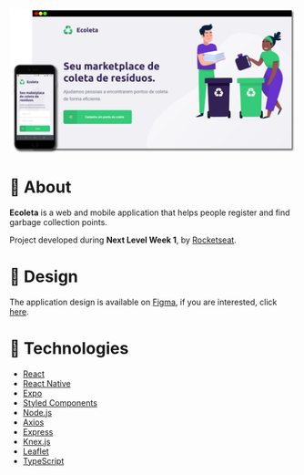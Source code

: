 <p align="center">
  <img src=".github/cover.png" alt="Project cover" width="720"  />
<p>

# 📖 About

**Ecoleta** is a web and mobile application that helps people register and find garbage collection points.

Project developed during **Next Level Week 1**, by [Rocketseat](https://rocketseat.com.br/).

# 🎨 Design

The application design is available on [Figma](https://www.figma.com/), if you are interested, click [here](<https://www.figma.com/file/9TlOcj6l7D05fZhU12xWT3/Ecoleta-(Booster)?node-id=0%3A1>).

# 🔩 Technologies

- [React](https://react.dev/)
- [React Native](https://reactnative.dev/)
- [Expo](https://expo.dev/)
- [Styled Components](https://styled-components.com/)
- [Node.js](https://nodejs.org/en/)
- [Axios](https://axios-http.com/)
- [Express](https://expressjs.com/pt-br/)
- [Knex.js](https://knexjs.org/)
- [Leaflet](https://leafletjs.com/)
- [TypeScript](https://www.typescriptlang.org/)
